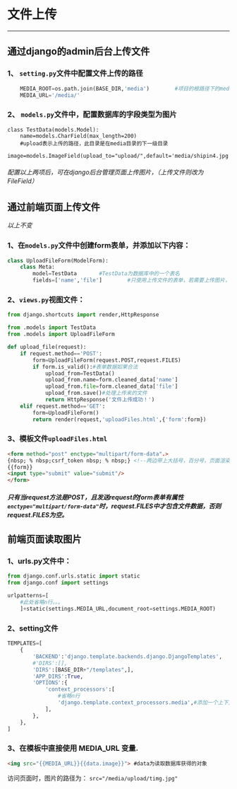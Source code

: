 # 文件上传

---


## 通过django的admin后台上传文件
### 1、 `setting.py`文件中配置文件上传的路径  
```python
    MEDIA_ROOT=os.path.join(BASE_DIR,'media')        #项目的根路径下的media文件夹
    MEDIA_URL='/media/'
```
 
### 2、 `models.py`文件中，配置数据库的字段类型为图片  
```ptyhon
class TestData(models.Model):
    name=models.CharField(max_length=200)
    #upload表示上传的路径，此目录是在media目录的下一级目录
    image=models.ImageField(upload_to="upload/",default='media/shipin4.jpg')
```

###### 配置以上两项后，可在django后台管理页面上传图片，（上传文件则改为FileField）


## 通过前端页面上传文件
*以上不变*  
### 1、在`models.py`文件中创建form表单，并添加以下内容：
```python
class UploadFileForm(ModelForm):
    class Meta:
        model=TestData       #TestData为数据库中的一个表名
        fields=['name','file']        #只使用上传文件的表单，若需要上传图片，添加image即可
```

### 2、`views.py`视图文件：
```python
from django.shortcuts import render,HttpResponse

from .models import TestData
from .models import UploadFileForm

def upload_file(request):
    if request.method=='POST':
        form=UploadFileForm(request.POST,request.FILES)
        if form.is_valid():#表单数据如果合法
            upload_from=TestData()
            upload_from.name=form.cleaned_data['name']
            upload_from.file=form.cleaned_data['file']
            upload_from.save()#处理上传来的文件
            return HttpResponse('文件上传成功！')
    elif request.method=='GET':
        form=UploadFileForm()
        return render(request,'uploadFiles.html',{'form':form})
```

### 3、模板文件`uploadFiles.html`
```html
<form method="post" enctype="multipart/form-data".>
{nbsp; % nbsp;csrf_token nbsp; % nbsp;} <!--两边带上大括号，百分号，页面渲染原因，无法直接书写-->
{{form}}
<input type="submit" value="submit"/>
</form>
```  
##### 只有当request方法是POST，且发送request的form表单有属性`enctype="multipart/form-data"`时，request.FILES中才包含文件数据，否则request.FILES为空。

    

## 前端页面读取图片
### 1、urls.py文件中：

```python
from django.conf.urls.static import static
from django.conf import settings

urlpatterns=[
    #此处省略n行。。。
    ]+static(settings.MEDIA_URL,document_root=settings.MEDIA_ROOT)
```

### 2、setting文件
```python
TEMPLATES=[
    {
        'BACKEND':'django.template.backends.django.DjangoTemplates',
        #'DIRS':[],
        'DIRS':[BASE_DIR+"/templates",],
        'APP_DIRS':True,
        'OPTIONS':{
            'context_processors':[
                #省略n行
                'django.template.context_processors.media',#添加一个上下文环境,这个会自动的把MEDIA_URL注册到前端的模板中
            ],
        },
    },
]
```

### 3、在模板中直接使用 MEDIA_URL 变量.
```html
<img src="{{MEDIA_URL}}{{data.image}}"> #data为读取数据库获得的对象
```

访问页面时，图片的路径为： `src="/media/upload/timg.jpg"`
    